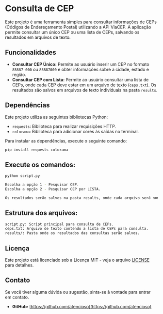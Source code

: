 # Consulta de CEP

Este projeto é uma ferramenta simples para consultar informações de CEPs (Códigos de Endereçamento Postal) utilizando a API ViaCEP. A aplicação permite consultar um único CEP ou uma lista de CEPs, salvando os resultados em arquivos de texto.

## Funcionalidades

- **Consultar CEP Único:** Permite ao usuário inserir um CEP no formato `85887-000` ou `85887000` e obter informações sobre a cidade, estado e região.
- **Consultar CEP com Lista:** Permite ao usuário consultar uma lista de CEPs, onde cada CEP deve estar em um arquivo de texto (`ceps.txt`). Os resultados são salvos em arquivos de texto individuais na pasta `results`.

## Dependências

Este projeto utiliza as seguintes bibliotecas Python:

- `requests`: Biblioteca para realizar requisições HTTP.
- `colorama`: Biblioteca para adicionar cores às saídas no terminal.

Para instalar as dependências, execute o seguinte comando:

```bash
pip install requests colorama
```

## Execute os comandos:

```bash
python script.py

Escolha a opção 1 - Pesquisar CEP.
Escolha a opção 2 - Pesquisar CEP por LISTA.

Os resultados serão salvos na pasta results, onde cada arquivo será nomeado com a cidade correspondente ao CEP.
```


## Estrutura dos arquivos:

```bash
script.py: Script principal para consulta de CEPs.
ceps.txt: Arquivo de texto contendo a lista de CEPs para consulta.
results/: Pasta onde os resultados das consultas serão salvos.
```

## Licença

Este projeto está licenciado sob a Licença MIT - veja o arquivo [LICENSE](LICENSE) para detalhes.

## Contato

Se você tiver alguma dúvida ou sugestão, sinta-se à vontade para entrar em contato.

- **GitHub:** [https://github.com/atencioso](https://github.com/atencioso)
